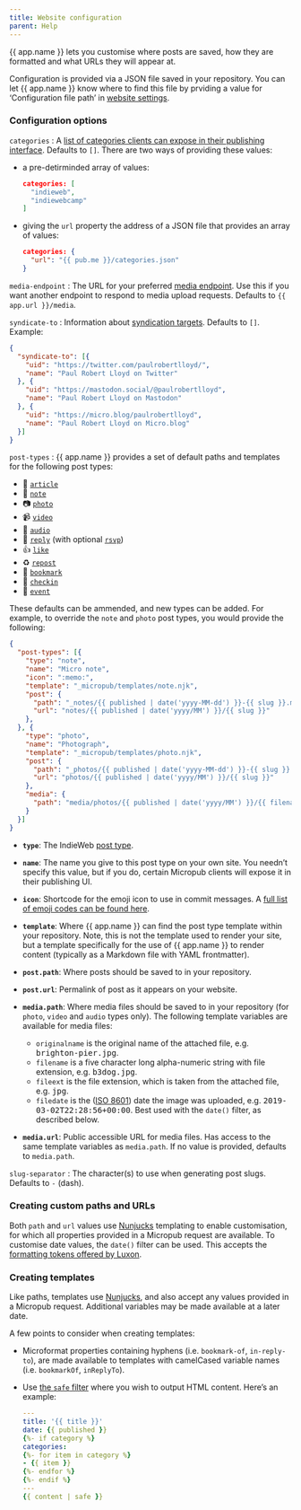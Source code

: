 ```yaml
---
title: Website configuration
parent: Help
---
```

{{ app.name }} lets you customise where posts are saved, how they are formatted and what URLs they will appear at.

Configuration is provided via a JSON file saved in your repository. You can let {{ app.name }} know where to find this file by prviding a value for ‘Configuration file path’ in [website settings](/config/publication).

### Configuration options

`categories`
: A [list of categories clients can expose in their publishing interface](https://github.com/indieweb/micropub-extensions/issues/5). Defaults to `[]`. There are two ways of providing these values:

  * a pre-detirminded array of values:

    ```json
    categories: [
      "indieweb",
      "indiewebcamp"
    ]
    ```

  * giving the `url` property the address of a JSON file that provides an array of values:

    ```json
    categories: {
      "url": "{{ pub.me }}/categories.json"
    }
    ```

`media-endpoint`
: The URL for your preferred [media endpoint](https://www.w3.org/TR/micropub/#media-endpoint). Use this if you want another endpoint to respond to media upload requests. Defaults to `{{ app.url }}/media`.

`syndicate-to`
: Information about [syndication targets](https://www.w3.org/TR/micropub/#h-syndication-targets). Defaults to `[]`. Example:

  ```json
  {
    "syndicate-to": [{
      "uid": "https://twitter.com/paulrobertlloyd/",
      "name": "Paul Robert Lloyd on Twitter"
    }, {
      "uid": "https://mastodon.social/@paulrobertlloyd",
      "name": "Paul Robert Lloyd on Mastodon"
    }, {
      "uid": "https://micro.blog/paulrobertlloyd",
      "name": "Paul Robert Lloyd on Micro.blog"
    }]
  }
  ```

`post-types`
: {{ app.name }} provides a set of default paths and templates for the following post types:

  * 📄 [`article`](https://indieweb.org/article)
  * 📔 [`note`](https://indieweb.org/note)
  * 📷 [`photo`](https://indieweb.org/photo)
  * 📹 [`video`](https://indieweb.org/video)
  * 🎤 [`audio`](https://indieweb.org/audio)
  * 💬 [`reply`](https://indieweb.org/reply) (with optional [`rsvp`](https://indieweb.org/rsvp))
  * 👍 [`like`](https://indieweb.org/like)
  * ♻️ [`repost`](https://indieweb.org/repost)
  * 🔖 [`bookmark`](https://indieweb.org/bookmark)
  * 🚩 [`checkin`](https://indieweb.org/checkin)
  * 📅 [`event`](https://indieweb.org/event)

  These defaults can be ammended, and new types can be added. For example, to override the `note` and `photo` post types, you would provide the following:

  ```json
  {
    "post-types": [{
      "type": "note",
      "name": "Micro note",
      "icon": ":memo:",
      "template": "_micropub/templates/note.njk",
      "post": {
        "path": "_notes/{​{ published | date('yyyy-MM-dd') }}-{​{ slug }}.md",
        "url": "notes/{​{ published | date('yyyy/MM') }}/{​{ slug }}"
      },
    }, {
      "type": "photo",
      "name": "Photograph",
      "template": "_micropub/templates/photo.njk",
      "post": {
        "path": "_photos/{​{ published | date('yyyy-MM-dd') }}-{​{ slug }}.md",
        "url": "photos/{​{ published | date('yyyy/MM') }}/{​{ slug }}"
      },
      "media": {
        "path": "media/photos/{​{ published | date('yyyy/MM') }}/{​{ filename }}",
      }
    }]
  }
  ```

  * **`type`**: The IndieWeb [post type](https://indieweb.org/Category:PostType).

  * **`name`**: The name you give to this post type on your own site. You needn’t specify this value, but if you do, certain Micropub clients will expose it in their publishing UI.

  * **`icon`**: Shortcode for the emoji icon to use in commit messages. A [full list of emoji codes can be found here](https://www.webfx.com/tools/emoji-cheat-sheet/).

  * **`template`**: Where {{ app.name }} can find the post type template within your repository. Note, this is not the template used to render your site, but a template specifically for the use of {{ app.name }} to render content (typically as a Markdown file with YAML frontmatter).

  * **`post.path`**: Where posts should be saved to in your repository.

  * **`post.url`**: Permalink of post as it appears on your website.

  * **`media.path`**: Where media files should be saved to in your repository (for `photo`, `video` and `audio` types only). The following template variables are available for media files:

    * `originalname` is the original name of the attached file, e.g. <samp>brighton-pier.jpg</samp>.
    * `filename` is a five character long alpha-numeric string with file extension, e.g. <samp>b3dog.jpg</samp>.
    * `fileext` is the file extension, which is taken from the attached file, e.g. <samp>jpg</samp>.
    * `filedate` is the ([ISO 8601](https://en.wikipedia.org/wiki/ISO_8601)) date the image was uploaded, e.g. <samp>2019-03-02T22:28:56+00:00</samp>. Best used with the `date()` filter, as described below.

  * **`media.url`**: Public accessible URL for media files. Has access to the same template variables as `media.path`. If no value is provided, defaults to `media.path`.

`slug-separator`
: The character(s) to use when generating post slugs. Defaults to `-` (dash).

### Creating custom paths and URLs

Both `path` and `url` values use [Nunjucks](https://mozilla.github.io/nunjucks/) templating to enable customisation, for which all properties provided in a Micropub request are available. To customise date values, the `date()` filter can be used. This accepts the [formatting tokens offered by Luxon](https://moment.github.io/luxon/docs/manual/formatting.html#table-of-tokens).

### Creating templates

Like paths, templates use [Nunjucks](https://mozilla.github.io/nunjucks/), and also accept any values provided in a Micropub request. Additional variables may be made available at a later date.

A few points to consider when creating templates:

* Microformat properties containing hyphens (i.e. `bookmark-of`, `in-reply-to`), are made available to templates with camelCased variable names (i.e. `bookmarkOf`, `inReplyTo`).

* Use [the `safe` filter](https://mozilla.github.io/nunjucks/templating.html#safe) where you wish to output HTML content. Here’s an example:

  ```yaml
  ---
  title: '{​{ title }}'
  date: {​{ published }}
  {%- if category %}
  categories:
  {%- for item in category %}
  - {​{ item }}
  {%- endfor %}
  {%- endif %}
  ---
  {​{ content | safe }}
  ```
